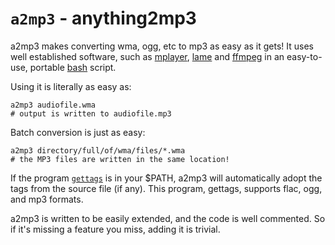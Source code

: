 
# `a2mp3` - anything2mp3

a2mp3 makes converting wma, ogg, etc to mp3 as easy as it gets!
It uses well established software, such as [mplayer](https://www.mplayerhq.hu/), [lame](http://lame.sourceforge.net/) and [ffmpeg](https://www.ffmpeg.org/) in an easy-to-use, portable [bash](http://www.gnu.org/software/bash/) script.

Using it is literally as easy as:

    a2mp3 audiofile.wma
    # output is written to audiofile.mp3

Batch conversion is just as easy:

    a2mp3 directory/full/of/wma/files/*.wma
    # the MP3 files are written in the same location!

If the program [`gettags`](https://github.com/kevinboone/gettags) is in your $PATH, a2mp3 will automatically adopt the tags from the source file (if any). This program, gettags, supports flac, ogg, and mp3 formats.

a2mp3 is written to be easily extended, and the code is well commented. So if it's missing a feature you miss, adding it is trivial.
